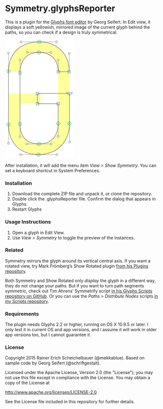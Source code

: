 # Symmetry.glyphsReporter

This is a plugin for the [Glyphs font editor](http://glyphsapp.com/) by Georg Seifert. In Edit view, it displays a soft yellowish, mirrored image of the current glyph behind the paths, so you can check if a design is truly symmetrical.

![Uppercase G from T-Star by Binnenland.](Symmetry.png "Show Symmetry")

After installation, it will add the menu item *View > Show Symmetry*. You can set a keyboard shortcut in System Preferences.

### Installation

1. Download the complete ZIP file and unpack it, or clone the repository.
2. Double click the .glyphsReporter file. Confirm the dialog that appears in Glyphs.
3. Restart Glyphs

### Usage Instructions

1. Open a glyph in Edit View.
2. Use *View > Symmetry* to toggle the preview of the instances.

### Related

Symmetry mirrors the glyph around its vertical central axis. If you want a rotated view, try Mark Frömberg’s Show Rotated plugin [from his Plugins repository](https://github.com/DeutschMark/Glyphsapp-Plugins).

Both Symmetry and Show Rotated only *display* the glyph in a different way, they do not change your paths. But if you want to turn path segments symmetric, check out Tim Ahrens’ Symmetrify script [in his Glyphs Scripts repository on GitHub](https://github.com/justanotherfoundry/glyphsapp-scripts). Or you can use the *Paths > Distribute Nodes* scripts [in my Scripts repository](https://github.com/mekkablue/Glyphs-Scripts).

### Requirements

The plugin needs Glyphs 2.2 or higher, running on OS X 10.9.5 or later. I only test it in current OS and app versions, and I assume it will work in older app versions too, but I cannot guarantee it.

### License

Copyright 2015 Rainer Erich Scheichelbauer (@mekkablue).
Based on sample code by Georg Seifert (@schriftgestalt).

Licensed under the Apache License, Version 2.0 (the "License");
you may not use this file except in compliance with the License.
You may obtain a copy of the License at

http://www.apache.org/licenses/LICENSE-2.0

See the License file included in this repository for further details.
